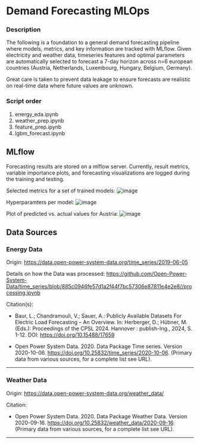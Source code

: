 # Demand Forecasting MLOps

### Description
The following is a foundation to a general demand forecasting pipeline where models, metrics, and key information are tracked with MLflow. Given electricity and weather data, timeseries features and optimal parameters are automatically selected to forecast a 7-day horizon across n=6 european countries (Austria, Netherlands, Luxembourg, Hungary, Belgium, Germany). 

Great care is taken to prevent data leakage to ensure forecasts are realistic on real-time data where future values are unknown.

### Script order
1. energy_eda.ipynb 
2. weather_prep.ipynb
3. feature_prep.ipynb
4. lgbm_forecast.ipynb

## MLflow
Forecasting results are stored on a mlflow server. Currently, result metrics, variable importance plots, and forecasting visualizations are logged during the training and testing.

Selected metrics for a set of trained models:
![image](https://github.com/user-attachments/assets/9832cf9e-d8f9-4e83-afd0-d2993918ef8a)

Hyperparamters per model:
![image](https://github.com/user-attachments/assets/b08afb02-1116-43b1-aa6a-dbab6dac3ae4)

Plot of predicted vs. actual values for Austria:
![image](https://github.com/user-attachments/assets/e43b7c14-940c-4f2d-b919-2a4fcfa1b4a0)


## Data Sources
### Energy Data 
Origin: https://data.open-power-system-data.org/time_series/2019-06-05      

Details on how the Data was processed:
https://github.com/Open-Power-System-Data/time_series/blob/885c0946fe57d1a2f44f7bc57306e87811e4e2e8//processing.ipynb   

 Citation(s): 
- Baur, L.; Chandramouli, V.; Sauer, A.: Publicly Available Datasets For Electric Load Forecasting – An Overview. In: Herberger, D.; Hübner, M. (Eds.): Proceedings of the CPSL 2024. Hannover : publish-Ing., 2024, S. 1-12. DOI: https://doi.org/10.15488/17659

- Open Power System Data. 2020. Data Package Time series. Version 2020-10-06. https://doi.org/10.25832/time_series/2020-10-06. (Primary data from various sources, for a complete list see URL).

___

### Weather Data 
Origin: https://data.open-power-system-data.org/weather_data/    

Citation:
- Open Power System Data. 2020. Data Package Weather Data. Version 2020-09-16. https://doi.org/10.25832/weather_data/2020-09-16. (Primary data from various sources, for a complete list see URL).
___
